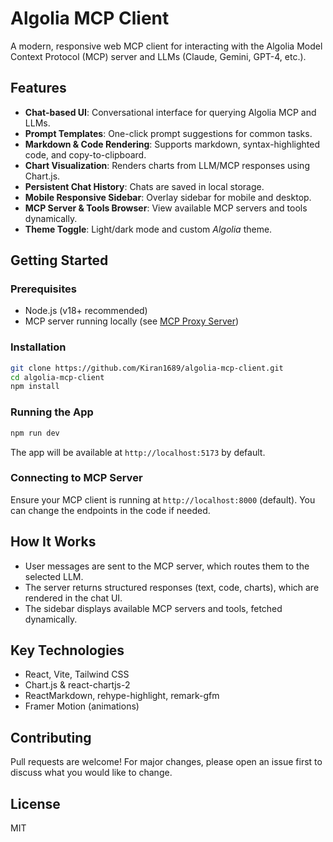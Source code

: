 
# Algolia MCP Client

A modern, responsive web MCP client for interacting with the Algolia Model Context Protocol (MCP) server and LLMs (Claude, Gemini, GPT-4, etc.).

## Features

- **Chat-based UI**: Conversational interface for querying Algolia MCP and LLMs.
- **Prompt Templates**: One-click prompt suggestions for common tasks.
- **Markdown & Code Rendering**: Supports markdown, syntax-highlighted code, and copy-to-clipboard.
- **Chart Visualization**: Renders charts from LLM/MCP responses using Chart.js.
- **Persistent Chat History**: Chats are saved in local storage.
- **Mobile Responsive Sidebar**: Overlay sidebar for mobile and desktop.
- **MCP Server & Tools Browser**: View available MCP servers and tools dynamically.
- **Theme Toggle**: Light/dark mode and custom _Algolia_ theme.

## Getting Started

### Prerequisites
- Node.js (v18+ recommended)
- MCP server running locally (see [MCP Proxy Server](https://github.com/Kiran1689/mcp-proxy-server))

### Installation

```bash
git clone https://github.com/Kiran1689/algolia-mcp-client.git
cd algolia-mcp-client
npm install
```

### Running the App

```bash
npm run dev
```
The app will be available at `http://localhost:5173` by default.

### Connecting to MCP Server

Ensure your MCP client is running at `http://localhost:8000` (default). You can change the endpoints in the code if needed.

## How It Works

- User messages are sent to the MCP server, which routes them to the selected LLM.
- The server returns structured responses (text, code, charts), which are rendered in the chat UI.
- The sidebar displays available MCP servers and tools, fetched dynamically.

## Key Technologies

- React, Vite, Tailwind CSS
- Chart.js & react-chartjs-2
- ReactMarkdown, rehype-highlight, remark-gfm
- Framer Motion (animations)

## Contributing

Pull requests are welcome! For major changes, please open an issue first to discuss what you would like to change.

## License

MIT
